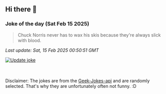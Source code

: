 ## Hi there 👋

### Joke of the day (Sat Feb 15 2025)
<!-- joke -->
>Chuck Norris never has to wax his skis because they're always slick with blood.
<!-- /joke -->

*Last update: Sat, 15 Feb 2025 00:50:51 GMT*

[![Update joke](https://github.com/nclskfm/nclskfm/actions/workflows/joke.yml/badge.svg)](https://github.com/nclskfm/nclskfm/actions/workflows/joke.yml)

<br><br>
Disclaimer: The jokes are from the [Geek-Jokes-api](https://github.com/sameerkumar18/geek-joke-api) and are randomly selected. That's why they are unfortunately often not funny. :D

